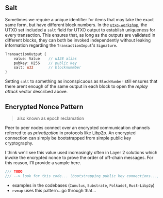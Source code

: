 ## Salt

Sometimes we require a unique identifier for items that may take the exact same form, but have different block numbers. In the [`utxo-workshop`](https://github.com/nczhu/utxo-workshop), the UTXO set included a `salt` field for UTXO output to establish uniqueness for every transaction. This ensures that, as long as the outputs are validated in different blocks, they can both be invoked independently without leaking information regarding the `TransactionInput`'s `Signature`.

```rust
TransactionOutput {
    value: Value    // u128 alias
    pubkey: H256    // public key
    salt: u32       // blocknummber
}

```

Setting `salt` to something as inconspicuous as `BlockNumber` still ensures that there arent enough of the same output in each block to open the *replay attack* vector described above.

## Encrypted Nonce Pattern

> also known as epoch reclamation

Peer to peer nodes connect over an encrypted communication channels referred to as *privatization* in protocols like Libp2p. An encrypted connection can simply be bootstrapped from simple public key cryptography.

I think we'll see this value used increasingly often in Layer 2 solutions which invoke the encrypted nonce to prove the order of off-chain messages. For this reason, I'll provide a sample here.

```rust
/// TODO
/// --> look for this code... (bootstrapping public key connections...)
```

* examples in the codebases (`Cumulus`, `Substrate`, `Polkadot`, `Rust-Libp2p`)
* `evmap` uses this pattern...go through that...